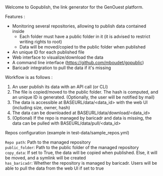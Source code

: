 Welcome to Gopublish, the link generator for the GenOuest platform.

Features :

* Monitoring several repositories, allowing to publish data contained inside
  * Each folder must have a public folder in it (it is advised to restrict writing rights to root)
  * Data will be moved/copied to the public folder when published
* An unique ID for each published file
* Web interface to visualize/download the data
* A command line interface (https://github.com/mboudet/gopublic)
* Baricadr integration to pull the data if it's missing

Workflow is as follows :

1. An user publish its data with an API call (or CLI)
2. The file is copied/moved to the public folder. The hash is computed, and an unique ID is generated. (Optionally, the user will be notified by mail)
3. The data is accessible at BASEURL/data/<data_id> with the web UI (including size, owner, hash)
4. The data can be downloaded at BASEURL/data/download/<data_id>
5. (Optional) If the repo is managed by baricadr and data is missing, the data can be pulled with BASEURL/data/pull/<data_id>

Repos configuration (example in test-data/sample_repos.yml)

`Repo path`: Path to the managed repository  
`public_folder`: Path to the public folder of the managed repository  
`copy_data`: If set to True, the data will be copied when published. Else, it will be moved, and a symlink will be created  
`has_baricadr`: Whether the repository is managed by baricadr. Users will be able to pull the data from the web UI if set to true  
